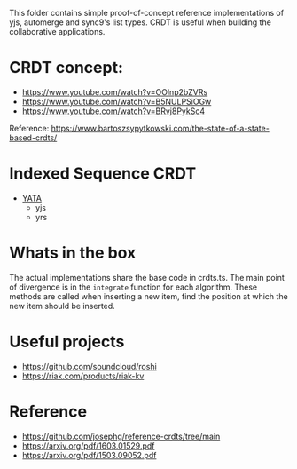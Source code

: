 This folder contains simple proof-of-concept reference implementations of yjs, automerge and sync9's list types.
CRDT is useful when building the collaborative applications.

# CRDT concept: 
- https://www.youtube.com/watch?v=OOlnp2bZVRs
- https://www.youtube.com/watch?v=B5NULPSiOGw
- https://www.youtube.com/watch?v=BRvj8PykSc4

Reference: https://www.bartoszsypytkowski.com/the-state-of-a-state-based-crdts/

# Indexed Sequence CRDT
- [YATA](https://www.bartoszsypytkowski.com/yata/)
	- yjs
	- yrs

# Whats in the box
The actual implementations share the base code in crdts.ts.
The main point of divergence is in the `integrate` function for each algorithm.
These methods are called when inserting a new item, find the position at which the new item should be inserted.

# Useful projects
- https://github.com/soundcloud/roshi
- https://riak.com/products/riak-kv


# Reference
- https://github.com/josephg/reference-crdts/tree/main
- https://arxiv.org/pdf/1603.01529.pdf
- https://arxiv.org/pdf/1503.09052.pdf
